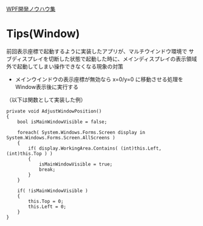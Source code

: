 [WPF開発ノウハウ集](../index.md)
# Tips(Window)

前回表示座標で起動するように実装したアプリが、マルチウインドウ環境で
サブディスプレイを切断した状態で起動した時に、メインディスプレイの表示領域外で起動してしまい操作できなくなる現象の対策<br/>

- メインウインドウの表示座標が無効なら x=0/y=0 に移動させる処理をWindow表示後に実行する<br/>

（以下は関数として実装した例）
```
private void AdjustWindowPosition() 
{
    bool isMainWindowVisible = false;

    foreach( System.Windows.Forms.Screen display in System.Windows.Forms.Screen.AllScreens ) 
    {
        if( display.WorkingArea.Contains( (int)this.Left, (int)this.Top ) ) 
        {
            isMainWindowVisible = true;
            break;
        }
    }

    if( !isMainWindowVisible ) 
    {
        this.Top = 0;
        this.Left = 0;
    }
}
```
